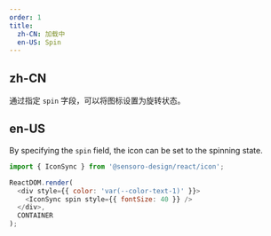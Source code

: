 ```yaml
---
order: 1
title:
  zh-CN: 加载中
  en-US: Spin
---
```


## zh-CN

通过指定 `spin` 字段，可以将图标设置为旋转状态。

## en-US

By specifying the `spin` field, the icon can be set to the spinning state.

```js
import { IconSync } from '@sensoro-design/react/icon';

ReactDOM.render(
  <div style={{ color: 'var(--color-text-1)' }}>
    <IconSync spin style={{ fontSize: 40 }} />
  </div>,
  CONTAINER
);
```
